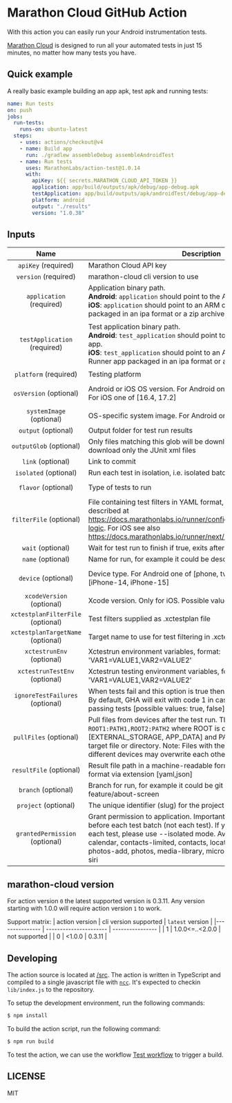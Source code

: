 # Marathon Cloud GitHub Action

With this action you can easily run your Android instrumentation tests.

[Marathon Cloud](https://marathonlabs.io) is designed to run all your automated tests in just 15 minutes,
no matter how many tests you have.

## Quick example

A really basic example building an app apk, test apk and running tests:

```yaml
name: Run tests
on: push
jobs:
  run-tests:
    runs-on: ubuntu-latest
  steps:
    - uses: actions/checkout@v4
    - name: Build app
      run: ./gradlew assembleDebug assembleAndroidTest
    - name: Run tests
      uses: MarathonLabs/action-test@1.0.14
      with:
        apiKey: ${{ secrets.MARATHON_CLOUD_API_TOKEN }}
        application: app/build/outputs/apk/debug/app-debug.apk
        testApplication: app/build/outputs/apk/androidTest/debug/app-debug-androidTest.apk
        platform: android
        output: "./results"
        version: "1.0.38"
```

## Inputs

|             Name                  | Description                                                                                                                                                                                                                                                                                                                                 | Default                                    | Example                                                                                                                                                                                          |
| :-------------------------------: | ------------------------------------------------------------------------------------------------------------------------------------------------------------------------------------------------------------------------------------------------------------------------------------------------------------------------------------------- | -------------------------------------------| ------------------------------------------------------------------------------------------------------------------------------------------------------------------------------------------------ |
|     `apiKey` (required)           | Marathon Cloud API key                                                                                                                                                                                                                                                                                                                      |                                            | `cafebabe`                                                                                                                                                                                       |
|     `version` (required)          | marathon-cloud cli version to use                                                                                                                                                                                                                                                                                                           |                                            | `1.0.0`                                                                                                                                                                                          |
|     `application` (required)      | Application binary path. <br>**Android**: `application` should point to the APK file. <br>**iOS**: `application` should point to an ARM compatible Simulator build packaged in an ipa format or a zip archive.                                                                                                                              |                                            | **Android**: `app/build/outputs/apk/debug/app-debug.apk` <br>**iOS**: `/home/user/workspace/sample.zip` or `/home/user/workspace/sample.ipa`                                                     |
|   `testApplication` (required)    | Test application binary path. <br>**Android**: `test_application` should point to the test .apk file for your app. <br>**iOS**: `test_application` should point to an ARM compatible iOS Test Runner app packaged in an ipa format or a zip archive.                                                                                        |                                            | **Android**: `app/build/outputs/apk/androidTest/debug/app-debug-androidTest.apk` <br>**iOS**: `/home/user/workspace/sampleUITests-Runner.zip` or `/home/user/workspace/sampleUITests-Runner.ipa` |
|       `platform` (required)       | Testing platform                                                                                                                                                                                                                                                                                                                            | ``                                         | `Android` or `iOS`                                                                                                                                                                               |
|      `osVersion` (optional)       | Android or iOS OS version. For Android one of [10, 11, 12, 13, 14]. For iOS one of [16.4, 17.2]                                                                                                                                                                                                                                             | **Android**: `11`; **iOS**: `16.4`         | `12`, `17.2`, etc.                                                                                                                                                                               |
|     `systemImage` (optional)      | OS-specific system image. For Android only                                                                                                                                                                                                                                                                                                  | ``                                         | `default`, `google_apis`, etc.                                                                                                                                                                   |
|        `output` (optional)        | Output folder for test run results                                                                                                                                                                                                                                                                                                          | ``                                         | `output`                                                                                                                                                                                         |
|      `outputGlob` (optional)      | Only files matching this glob will be downloaded, i.e. 'tests/\*\*' will download only the JUnit xml files                                                                                                                                                                                                                                  | ``                                         | `tests/**`                                                                                                                                                                                       |
|         `link` (optional)         | Link to commit                                                                                                                                                                                                                                                                                                                              | ``                                         | ``                                                                                                                                                                                               |
|       `isolated` (optional)       | Run each test in isolation, i.e. isolated batching                                                                                                                                                                                                                                                                                          | `false`                                    | `true`, `false`                                                                                                                                                                                  |
|        `flavor` (optional)        | Type of tests to run                                                                                                                                                                                                                                                                                                                        | `native`                                   | `native`, `js-test-appium`, `python-robotframework-appium`                                                                                                                                       |
|      `filterFile` (optional)      | File containing test filters in YAML format, following the schema described at https://docs.marathonlabs.io/runner/configuration/filtering/#filtering-logic. For iOS see also https://docs.marathonlabs.io/runner/next/ios#test-plans.                                                                                                      | ``                                         | ``                                                                                                                                                                                               |
|         `wait` (optional)         | Wait for test run to finish if true, exits after triggering a run if false.                                                                                                                                                                                                                                                                 | ``                                         | `true`                                                                                                                                                                                           |
|         `name` (optional)         | Name for run, for example it could be description of commit.                                                                                                                                                                                                                                                                                | ``                                         | AmazingRun                                                                                                                                                                                       |
|        `device` (optional)        | Device type. For Android one of [phone, tv, watch]. For iOS one of [iPhone-14, iPhone-15]                                                                                                                                                                                                                                                   | **Android**: `phone`; **iOS**: `iPhone-14` | `phone`, `tv`, `watch`, `iPhone-14`, `iPhone-15`                                                                                                                                                 |
|     `xcodeVersion` (optional)     | Xcode version. Only for iOS. Possible values: [14.3.1, 15.2]                                                                                                                                                                                                                                                                                | `14.3.1`                                   | `14.3.1`, `15.2`                                                                                                                                                                                 |
| `xctestplanFilterFile` (optional) | Test filters supplied as .xctestplan file                                                                                                                                                                                                                                                                                                   | ``                                         | ``                                                                                                                                                                                               |
| `xctestplanTargetName` (optional) | Target name to use for test filtering in .xctestplan                                                                                                                                                                                                                                                                                        | ``                                         | ``                                                                                                                                                                                               |
|     `xctestrunEnv` (optional)     | Xctestrun environment variables, format: 'VAR1=VALUE1,VAR2=VALUE2'                                                                                                                                                                                                                                                                          | ``                                         | `VAR1=VALUE1,VAR2=VALUE2`                                                                                                                                                                        |
|   `xctestrunTestEnv` (optional)   | Xctestrun testing environment variables, format: 'VAR1=VALUE1,VAR2=VALUE2'                                                                                                                                                                                                                                                                  | ``                                         | `VAR1=VALUE1,VAR2=VALUE2`                                                                                                                                                                        |
|  `ignoreTestFailures` (optional)  | When tests fail and this option is true then GHA will exit with code 0. By default, GHA will exit with code 1 in case of test failures and 0 for passing tests [possible values: true, false]                                                                                                                                               | `false`                                    | `true`, `false`                                                                                                                                                                                  |
|      `pullFiles` (optional)       | Pull files from devices after the test run. The format is `ROOT1:PATH1,ROOT2:PATH2` where ROOT is one of [EXTERNAL_STORAGE, APP_DATA] and PATH is a relative path to the target file or directory. Note: Files with the same name and path from different devices may overwrite each other.                                                 | ``                                         | `EXTERNAL_STORAGE:Documents/some-results,APP_DATA:files/my_folder/some_file.txt`                                                                                                                 |
|      `resultFile` (optional)      | Result file path in a machine-readable format. You can specify the format via extension [yaml,json]                                                                                                                                                                                                                                         | `result.json`                              | `some_result.json`                                                                                                                                                                               |
|        `branch` (optional)        | Branch for run, for example it could be git branch like develop or feature/about-screen                                                                                                                                                                                                                                                     | ``                                         | `develop`                                                                                                                                                                                        |
|       `project` (optional)        | The unique identifier (slug) for the project                                                                                                                                                                                                                                                                                                | ``                                         | ``                                                                                                                                                                                               |
|  `grantedPermission` (optional)   | Grant permission to application. Important: Granting is conducted before each test batch (not each test). If you need to grant before each test, please use --isolated mode. Available permissions: calendar, contacts-limited, contacts, location, location-always, photos-add, photos, media-library, microphone, motion, reminders, siri | ``                                         | `motion,siri,calendar`                                                                                                                                                                           |

## marathon-cloud version

For action version `0` the latest supported version is 0.3.11. Any version starting with 1.0.0 will require action version `1` to work.

Support matrix:
| action version | cli version supported | `latest` version |
|--------------- | ---------------------- | ---------------- |
| 1 | 1.0.0<=..<2.0.0 | not supported |
| 0 | <1.0.0 | 0.3.11 |

## Developing

The action source is located at [/src](/src). The action is written in TypeScript and compiled to a single javascript file with [`ncc`][ncc]. It's expected to checkin `lib/index.js` to the repository.

To setup the development environment, run the following commands:

```bash
$ npm install
```

To build the action script, run the following command:

```bash
$ npm run build
```

To test the action, we can use the workflow [Test workflow](https://github.com/MarathonLabs/setup-marathon-cloud/actions/workflows/test-marathon-cloud.yaml) to trigger a build.

[ncc]: https://github.com/vercel/ncc
[marathon-cloud]: https://github.com/MarathonLabs/marathon-cloud-cli

## LICENSE

MIT
